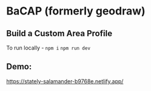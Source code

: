 # BaCAP (formerly geodraw)
## Build a Custom Area Profile

To run locally - 
`npm i`
`npm run dev`


## Demo:
https://stately-salamander-b9768e.netlify.app/
